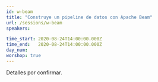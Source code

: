 ```yaml
---
id: w-beam
title: "Construye un pipeline de datos con Apache Beam"
url: /sessions/w-beam
speakers:

time_start: 2020-08-24T14:00:00.000Z
time_end:   2020-08-24T14:00:00.000Z
day_num: 
worshop: true
---
```


Detalles por confirmar.
